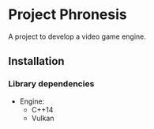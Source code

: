 Project Phronesis
=================

A project to develop a video game engine.

## Installation

### Library dependencies
* Engine:
  * C++14
  * Vulkan
